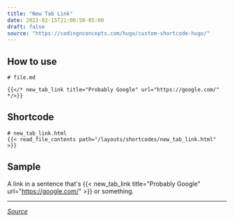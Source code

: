 ```yaml
---
title: "New Tab Link"
date: 2022-02-15T21:00:58-05:00
draft: false
source: "https://codingnconcepts.com/hugo/custom-shortcode-hugo/"
---
```


## How to use

```
# file.md

{{</* new_tab_link title="Probably Google" url="https://google.com/" */>}} 

```

## Shortcode

```
# new_tab_link.html
{{< read_file_contents path="/layouts/shortcodes/new_tab_link.html" >}}
```

## Sample

A link in a sentence that's {{< new_tab_link title="Probably Google" url="https://google.com/" >}} or something.

---
_[Source](https://codingnconcepts.com/hugo/custom-shortcode-hugo/)_
